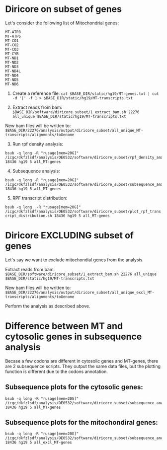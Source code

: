 # Diricore on subset of genes

Let's consider the following list of Mitochondrial genes: 

```
MT-ATP8
MT-ATP6
MT-CO1
MT-CO2
MT-CO3
MT-CYB
MT-ND1
MT-ND2
MT-ND3
MT-ND4L
MT-ND4
MT-ND5
MT-ND6
```


1. Create a reference file: `cat $BASE_DIR/static/hg19/MT-genes.txt | cut -d '|' -f 1 > $BASE_DIR/static/hg19/MT-transcripts.txt`

2. Extract reads from bam: `$BASE_DIR/software/diricore_subset/1_extract_bam.sh 22276 all_unique $BASE_DIR/static/hg19/MT-transcripts.txt`

New bam files will be written to: `$BASE_DIR/22276/analysis/output/diricore_subset/all_unique_MT-transcripts/alignments/toGenome`

3. Run rpf density analysis: 
```
bsub -q long -R "rusage[mem=20G]" /icgc/dkfzlsdf/analysis/OE0532/software/diricore_subset/rpf_density_analysis.sh 18436 hg19 5 all_MT-genes
```

4. Subsequence analysis:
```
bsub -q long -R "rusage[mem=20G]" /icgc/dkfzlsdf/analysis/OE0532/software/diricore_subset/subsequence_analysis.sh 18436 hg19 5 all_MT-genes
```

5. RPF transcript distribution:

`bsub -q long  -R "rusage[mem=20G]" /icgc/dkfzlsdf/analysis/OE0532/software/diricore_subset/plot_rpf_transcript_distribution.sh 18436 hg19 5 all_MT-genes`

# Diricore EXCLUDING subset of genes

Let's say we want to exclude mitochondial genes from the analysis.

Extract reads from bam: `$BASE_DIR/software/diricore_subset/1_extract_bam.sh 22276 all_unique $BASE_DIR/static/hg19/MT-transcripts.txt`

New bam files will be written to: `$BASE_DIR/22276/analysis/output/diricore_subset/all_unique_excl_MT-transcripts/alignments/toGenome`

Perform the analysis as described above.

# Difference between MT and cytosolic genes in subsequence analysis

Becase a few codons are different in cytosolic genes and MT-genes, there are 2 subsequence scripts. They output the same data files, but the plotting function is different due to the codons annotation. 

## Subsequence plots for the cytosolic genes: 

```
bsub -q long -R "rusage[mem=20G]" /icgc/dkfzlsdf/analysis/OE0532/software/diricore_subset/subsequence_analysis.sh 18436 hg19 5 all_MT-genes
```

## Subsequence plots for the mitochondiral genes: 

```
bsub -q long -R "rusage[mem=20G]" /icgc/dkfzlsdf/analysis/OE0532/software/diricore_subset/subsequence_analysis_MT.sh 18436 hg19 5 all_excl_MT-genes
```
